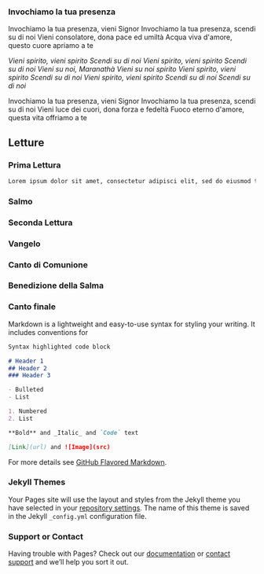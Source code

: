 
### Invochiamo la tua presenza
Invochiamo la tua presenza, vieni Signor
Invochiamo la tua presenza, scendi su di noi
Vieni consolatore, dona pace ed umiltà
Acqua viva d'amore, questo cuore apriamo a te

_Vieni spirito, vieni spirito
Scendi su di noi
Vieni spirito, vieni spirito
Scendi su di noi
Vieni su noi, Maranathà
Vieni su noi spirito
Vieni spirito, vieni spirito
Scendi su di noi
Vieni spirito, vieni spirito
Scendi su di noi
Scendi su di noi_

Invochiamo la tua presenza, vieni Signor
Invochiamo la tua presenza, scendi su di noi
Vieni luce dei cuori, dona forza e fedeltà
Fuoco eterno d'amore, questa vita offriamo a te

## Letture
### Prima Lettura
```markdown
Lorem ipsum dolor sit amet, consectetur adipisci elit, sed do eiusmod tempor incidunt ut labore et dolore magna aliqua. Ut enim ad minim veniam, quis nostrum exercitationem ullamco laboriosam, nisi ut aliquid ex ea commodi consequatur. Duis aute irure reprehenderit in voluptate velit esse cillum dolore eu fugiat nulla pariatur. Excepteur sint obcaecat cupiditat non proident, sunt in culpa qui officia deserunt mollit anim id est laborum
```

### Salmo

### Seconda Lettura

### Vangelo

### Canto di Comunione

### Benedizione della Salma

### Canto finale



Markdown is a lightweight and easy-to-use syntax for styling your writing. It includes conventions for

```markdown
Syntax highlighted code block

# Header 1
## Header 2
### Header 3

- Bulleted
- List

1. Numbered
2. List

**Bold** and _Italic_ and `Code` text

[Link](url) and ![Image](src)
```

For more details see [GitHub Flavored Markdown](https://guides.github.com/features/mastering-markdown/).

### Jekyll Themes

Your Pages site will use the layout and styles from the Jekyll theme you have selected in your [repository settings](https://github.com/tommasorizzo/nonnobeppe/settings). The name of this theme is saved in the Jekyll `_config.yml` configuration file.

### Support or Contact

Having trouble with Pages? Check out our [documentation](https://docs.github.com/categories/github-pages-basics/) or [contact support](https://github.com/contact) and we’ll help you sort it out.
